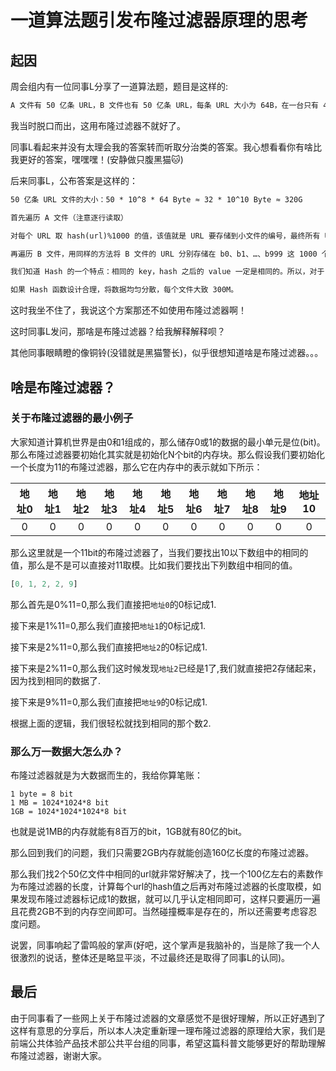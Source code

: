 # 一道算法题引发布隆过滤器原理的思考
## 起因
周会组内有一位同事L分享了一道算法题，题目是这样的:
```txt
A 文件有 50 亿条 URL，B 文件也有 50 亿条 URL，每条 URL 大小为 64B，在一台只有 4G 内存的机器上，怎么找出 A、B 中相同的 URL？
```
我当时脱口而出，这用布隆过滤器不就好了。

同事L看起来并没有太理会我的答案转而听取分治类的答案。我心想看看你有啥比我更好的答案，嘿嘿嘿！(安静做只腹黑猫🐱)

后来同事L，公布答案是这样的：
```txt
50 亿条 URL 文件的大小：50 * 10^8 * 64 Byte ≈ 32 * 10^10 Byte ≈ 320G

首先遍历 A 文件（注意逐行读取）

对每个 URL 取 hash(url)%1000 的值，该值就是 URL 要存储到小文件的编号，最终所有 URL 分别存储在 1000 个小文件中，文件名记成以下形式： a0、a1、…、a999

再遍历 B 文件，用同样的方法将 B 文件的 URL 分别存储在 b0、b1、…、b999 这 1000 个小文件中。

我们知道 Hash 的一个特点：相同的 key，hash 之后的 value 一定是相同的。所以，对于 A、B 文件中相同的 URL，Hash 之后，一定会存储到相同下标的文件中。

如果 Hash 函数设计合理，将数据均匀分散，每个文件大致 300M。
```

这时我坐不住了，我说这个方案那还不如使用布隆过滤器啊！

这时同事L发问，那啥是布隆过滤器？给我解释解释呗？

其他同事眼睛瞪的像铜铃(没错就是黑猫警长)，似乎很想知道啥是布隆过滤器。。。

## 啥是布隆过滤器？

### 关于布隆过滤器的最小例子

大家知道计算机世界是由0和1组成的，那么储存0或1的数据的最小单元是位(bit)。那么布隆过滤器要初始化其实就是初始化N个bit的内存块。那么假设我们要初始化一个长度为11的布隆过滤器，那么它在内存中的表示就如下所示：

|  地址0  |  地址1 |  地址2  | 地址3  | 地址4 |  地址5 |   地址6 |  地址7 |  地址8  |  地址9  |  地址10  |
|  :-:  | :-:  |  :-:  | :-:  |  :-:  |   :-:  | :-:  |  :-:  | :-:  |  :-:  |   :-:  |
| 0  | 0 |0  | 0 |0  | 0  | 0 |0  | 0 |0  |0  |

那么这里就是一个11bit的布隆过滤器了，当我们要找出10以下数组中的相同的值，那么是不是可以直接对11取模。比如我们要找出下列数组中相同的值。
```js
[0, 1, 2, 2, 9]
```
那么首先是0%11=0,那么我们直接把`地址0`的0标记成1.

接下来是1%11=0,那么我们直接把`地址1`的0标记成1.

接下来是2%11=0,那么我们直接把`地址2`的0标记成1.

接下来是2%11=0,那么我们这时候发现`地址2`已经是1了,我们就直接把2存储起来，因为找到相同的数据了.

接下来是9%11=0,那么我们直接把`地址9`的0标记成1.

根据上面的逻辑，我们很轻松就找到相同的那个数2.


### 那么万一数据大怎么办？

布隆过滤器就是为大数据而生的，我给你算笔账：
```
1 byte = 8 bit 
1 MB = 1024*1024*8 bit
1GB = 1024*1024*1024*8 bit
```
也就是说1MB的内存就能有8百万的bit，1GB就有80亿的bit。

那么回到我们的问题，我们只需要2GB内存就能创造160亿长度的布隆过滤器。

那么我们找2个50亿文件中相同的url就非常好解决了，找一个100亿左右的素数作为布隆过滤器的长度，计算每个url的hash值之后再对布隆过滤器的长度取模，如果发现布隆过滤器标记成1的数据，就可以几乎认定相同即可，这样只要遍历一遍且花费2GB不到的内存空间即可。当然碰撞概率是存在的，所以还需要考虑容忍度问题。

说罢，同事响起了雷鸣般的掌声(好吧，这个掌声是我脑补的，当是除了我一个人很激烈的说话，整体还是略显平淡，不过最终还是取得了同事L的认同)。

## 最后
由于同事看了一些网上关于布隆过滤器的文章感觉不是很好理解，所以正好遇到了这样有意思的分享后，所以本人决定重新理一理布隆过滤器的原理给大家，我们是前端公共体验产品技术部公共平台组的同事，希望这篇科普文能够更好的帮助理解布隆过滤器，谢谢大家。

